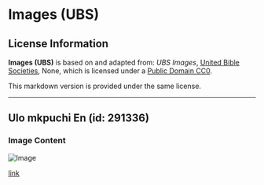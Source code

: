 # Images (UBS)

## License Information

**Images (UBS)** is based on and adapted from: _UBS Images_, [United Bible Societies](https://unitedbiblesocieties.org/), None, which is licensed under a [Public Domain CC0](https://creativecommons.org/public-domain/cc0/).

This markdown version is provided under the same license.



--------------------------------

## Ulo mkpuchi En (id: 291336)

### Image Content

![Image](https://cdn.aquifer.bible/aquifer-content/resources/Media/WEB-0435_courtyard_en.jpg)

[link](https://cdn.aquifer.bible/aquifer-content/resources/Media/WEB-0435_courtyard_en.jpg)


